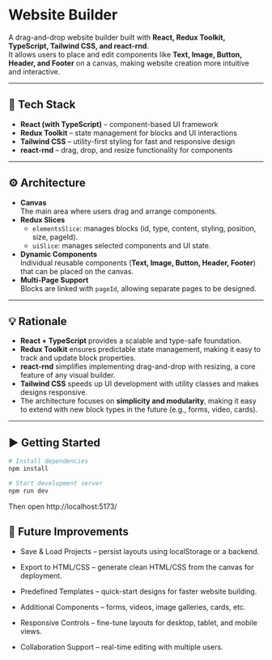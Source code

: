 # Website Builder

A drag-and-drop website builder built with **React, Redux Toolkit, TypeScript, Tailwind CSS, and react-rnd**.  
It allows users to place and edit components like **Text, Image, Button, Header, and Footer** on a canvas, making website creation more intuitive and interactive.

---

## 🚀 Tech Stack

- **React (with TypeScript)** – component-based UI framework
- **Redux Toolkit** – state management for blocks and UI interactions
- **Tailwind CSS** – utility-first styling for fast and responsive design
- **react-rnd** – drag, drop, and resize functionality for components

---

## ⚙️ Architecture

- **Canvas**  
  The main area where users drag and arrange components.  
- **Redux Slices**  
  - `elementsSlice`: manages blocks (id, type, content, styling, position, size, pageId).  
  - `uiSlice`: manages selected components and UI state.  
- **Dynamic Components**  
  Individual reusable components (**Text, Image, Button, Header, Footer**) that can be placed on the canvas.  
- **Multi-Page Support**  
  Blocks are linked with `pageId`, allowing separate pages to be designed.

---

## 💡 Rationale

- **React + TypeScript** provides a scalable and type-safe foundation.  
- **Redux Toolkit** ensures predictable state management, making it easy to track and update block properties.  
- **react-rnd** simplifies implementing drag-and-drop with resizing, a core feature of any visual builder.  
- **Tailwind CSS** speeds up UI development with utility classes and makes designs responsive.  
- The architecture focuses on **simplicity and modularity**, making it easy to extend with new block types in the future (e.g., forms, video, cards).


---

## ▶️ Getting Started

```bash
# Install dependencies
npm install

# Start development server
npm run dev
```
Then open http://localhost:5173/


## 🔮 Future Improvements

- Save & Load Projects – persist layouts using localStorage or a backend.

- Export to HTML/CSS – generate clean HTML/CSS from the canvas for deployment.

- Predefined Templates – quick-start designs for faster website building.

- Additional Components – forms, videos, image galleries, cards, etc.

- Responsive Controls – fine-tune layouts for desktop, tablet, and mobile views.

- Collaboration Support – real-time editing with multiple users.
